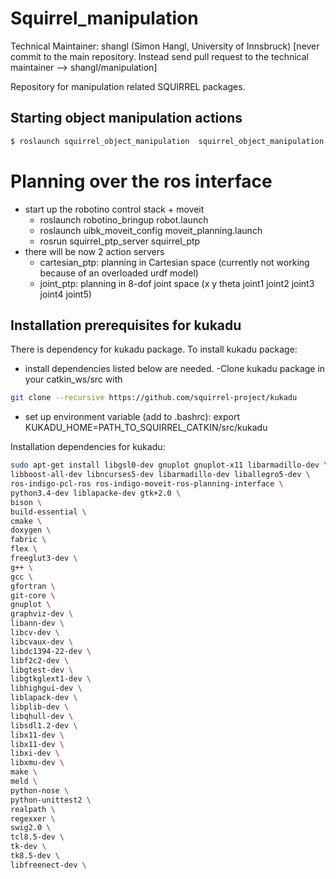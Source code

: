 Squirrel_manipulation
=====================

Technical Maintainer: shangl (Simon Hangl, University of Innsbruck)
[never commit to the main repository. Instead send pull request to the technical maintainer --> shangl/manipulation]

Repository for manipulation related SQUIRREL packages.

## Starting object manipulation actions

```bash 
$ roslaunch squirrel_object_manipulation  squirrel_object_manipulation.launch
``` 

Planning over the ros interface
====================================
- start up the robotino control stack + moveit
	- roslaunch robotino_bringup robot.launch
	- roslaunch uibk_moveit_config moveit_planning.launch
	- rosrun squirrel_ptp_server squirrel_ptp
- there will be now 2 action servers
	- cartesian_ptp: planning in Cartesian space (currently not working because of an overloaded urdf model)
	- joint_ptp: planning in 8-dof joint space (x y theta joint1 joint2 joint3 joint4 joint5)

Installation prerequisites for kukadu
----------------------------------------
There is dependency for kukadu package. 
To install kukadu package:
- install dependencies listed below are needed. 
 -Clone kukadu package in your catkin_ws/src  with
```bash 
git clone --recursive https://github.com/squirrel-project/kukadu
``` 
- set up environment variable (add to .bashrc):
export KUKADU_HOME=PATH_TO_SQUIRREL_CATKIN/src/kukadu

Installation dependencies for kukadu:
```bash 
sudo apt-get install libgsl0-dev gnuplot gnuplot-x11 libarmadillo-dev \
libboost-all-dev libncurses5-dev libarmadillo-dev liballegro5-dev \
ros-indigo-pcl-ros ros-indigo-moveit-ros-planning-interface \
python3.4-dev liblapacke-dev gtk+2.0 \
bison \
build-essential \
cmake \
doxygen \
fabric \
flex \
freeglut3-dev \
g++ \
gcc \
gfortran \
git-core \
gnuplot \
graphviz-dev \
libann-dev \
libcv-dev \
libcvaux-dev \
libdc1394-22-dev \
libf2c2-dev \
libgtest-dev \
libgtkglext1-dev \
libhighgui-dev \
liblapack-dev \
libplib-dev \
libqhull-dev \
libsdl1.2-dev \
libx11-dev \
libx11-dev \
libxi-dev \
libxmu-dev \
make \
meld \
python-nose \
python-unittest2 \
realpath \
regexxer \
swig2.0 \
tcl8.5-dev \
tk-dev \
tk8.5-dev \
libfreenect-dev \
``` 


